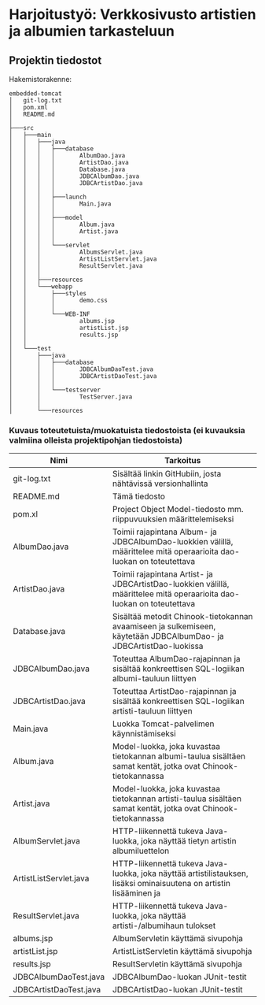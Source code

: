 # Harjoitustyö: Verkkosivusto artistien ja albumien tarkasteluun


## Projektin tiedostot

Hakemistorakenne:

```tree
embedded-tomcat
│   git-log.txt
│   pom.xml
│   README.md
│
├───src
│   ├───main
│   │   ├───java
│   │   │   ├───database
│   │   │   │       AlbumDao.java
│   │   │   │       ArtistDao.java
│   │   │   │       Database.java
│   │   │   │       JDBCAlbumDao.java
│   │   │   │       JDBCArtistDao.java
│   │   │   │
│   │   │   ├───launch
│   │   │   │       Main.java
│   │   │   │
│   │   │   ├───model
│   │   │   │       Album.java
│   │   │   │       Artist.java
│   │   │   │
│   │   │   └───servlet
│   │   │           AlbumsServlet.java
│   │   │           ArtistListServlet.java
│   │   │           ResultServlet.java
│   │   │
│   │   ├───resources
│   │   └───webapp
│   │       ├───styles
│   │       │       demo.css
│   │       │
│   │       └───WEB-INF
│   │               albums.jsp
│   │               artistList.jsp
│   │               results.jsp
│   │
│   └───test
│       ├───java
│       │   ├───database
│       │   │       JDBCAlbumDaoTest.java
│       │   │       JDBCArtistDaoTest.java
│       │   │
│       │   └───testserver
│       │           TestServer.java
│       │
│       └───resources
```

### Kuvaus toteutetuista/muokatuista tiedostoista (ei kuvauksia valmiina olleista projektipohjan tiedostoista)

Nimi                        | Tarkoitus
----------------------------|-------------------------------------------------------------------
git-log.txt					| Sisältää linkin GitHubiin, josta nähtävissä versionhallinta
README.md					| Tämä tiedosto
pom.xl						| Project Object Model-tiedosto mm. riippuvuuksien määrittelemiseksi
AlbumDao.java				| Toimii rajapintana Album- ja JDBCAlbumDao-luokkien välillä, määrittelee mitä operaarioita dao-luokan on toteutettava
ArtistDao.java				| Toimii rajapintana Artist- ja JDBCArtistDao-luokkien välillä, määrittelee mitä operaarioita dao-luokan on toteutettava
Database.java				| Sisältää metodit Chinook-tietokannan avaamiseen ja sulkemiseen, käytetään JDBCAlbumDao- ja JDBCArtistDao-luokissa
JDBCAlbumDao.java			| Toteuttaa AlbumDao-rajapinnan ja sisältää konkreettisen SQL-logiikan albumi-tauluun liittyen
JDBCArtistDao.java			| Toteuttaa ArtistDao-rajapinnan ja sisältää konkreettisen SQL-logiikan artisti-tauluun liittyen
Main.java					| Luokka Tomcat-palvelimen käynnistämiseksi
Album.java					| Model-luokka, joka kuvastaa tietokannan albumi-taulua sisältäen samat kentät, jotka ovat Chinook-tietokannassa	
Artist.java					| Model-luokka, joka kuvastaa tietokannan artisti-taulua sisältäen samat kentät, jotka ovat Chinook-tietokannassa
AlbumServlet.java			| HTTP-liikennettä tukeva Java-luokka, joka näyttää tietyn artistin albumiluettelon
ArtistListServlet.java		| HTTP-liikennettä tukeva Java-luokka, joka näyttää artistilistauksen, lisäksi ominaisuutena on artistin lisääminen ja 							| artisti-/albumihaku
ResultServlet.java			| HTTP-liikennettä tukeva Java-luokka, joka näyttää artisti-/albumihaun tulokset
albums.jsp					| AlbumServletin käyttämä sivupohja
artistList.jsp				| ArtistListServletin käyttämä sivupohja
results.jsp					| ResultServletin käyttämä sivupohja
JDBCAlbumDaoTest.java		| JDBCAlbumDao-luokan JUnit-testit
JDBCArtistDaoTest.java		| JDBCArtistDao-luokan JUnit-testit